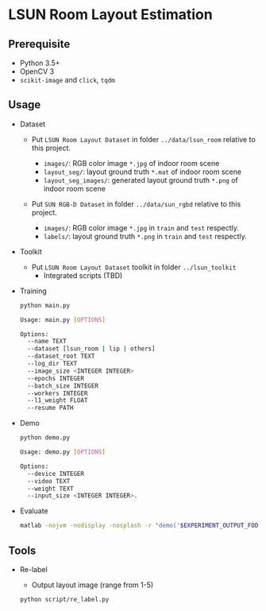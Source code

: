 # LSUN Room Layout Estimation

## Prerequisite

- Python 3.5+
- OpenCV 3
- `scikit-image` and `click`, `tqdm`

## Usage

- Dataset

  - Put `LSUN Room Layout Dataset` in folder `../data/lsun_room` relative to this project.
    - `images/`: RGB color image `*.jpg` of indoor room scene
    - `layout_seg/`: layout ground truth `*.mat` of indoor room scene
    - `layout_seg_images/`: generated layout ground truth `*.png` of indoor room scene

  - Put `SUN RGB-D Dataset` in folder `../data/sun_rgbd` relative to this project.
    - `images/`: RGB color image `*.jpg` in `train` and `test` respectly.
    - `labels/`: layout ground truth `*.png` in `train` and `test` respectly.

- Toolkit

  - Put `LSUN Room Layout Dataset` toolkit in folder `../lsun_toolkit`
    - Integrated scripts (TBD)

- Training

  ```bash
  python main.py

  Usage: main.py [OPTIONS]

  Options:
    --name TEXT
    --dataset [lsun_room | lip | others]
    --dataset_root TEXT
    --log_dir TEXT
    --image_size <INTEGER INTEGER>
    --epochs INTEGER
    --batch_size INTEGER
    --workers INTEGER
    --l1_weight FLOAT
    --resume PATH
  ```

- Demo

  ```bash
  python demo.py

  Usage: demo.py [OPTIONS]

  Options:
    --device INTEGER
    --video TEXT
    --weight TEXT
    --input_size <INTEGER INTEGER>.

  ```

- Evaluate

  ```bash
  matlab -nojvm -nodisplay -nosplash -r "demo('$EXPERIMENT_OUTPUT_FODLER'); exit;"
  ```

## Tools

- Re-label

  - Output layout image (range from 1-5)

  ```bash
  python script/re_label.py
  ```
